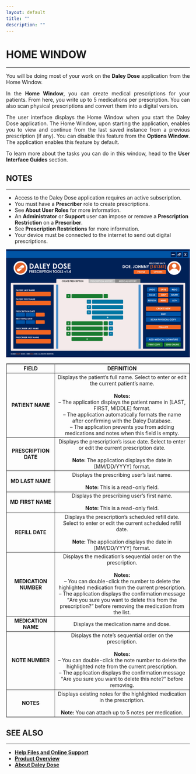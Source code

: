 ```yaml
---
layout: default
title: ""
description: ""
---
```

# **HOME WINDOW**
---
<p style="text-align: justify;">
You will be doing most of your work on the <strong>Daley Dose</strong> application from the Home Window.
</p>

<p style="text-align: justify;">
In the <strong>Home Window</strong>, you can create medical prescriptions for your patients. From here, you write up to 5 medications per prescription. You can also scan physical prescriptions and convert them into a digital version.
</p>

<p style="text-align: justify;">  
The user interface displays the Home Window when you start the Daley Dose application. The Home Window, upon starting the application, enables you to view and continue from the last saved instance from a previous prescription (if any). You can disable this feature from the <strong>Options Window</strong>. The application enables this feature by default.
</p>

<p style="text-align: justify;">  
To learn more about the tasks you can do in this window, head to the <strong>User Interface Guides</strong> section.
</p>

## **NOTES**
---
- Access to the Daley Dose application requires an active subscription.
- You must have a **Prescriber** role to create prescriptions.
- See **About User Roles** for more information.
- An **Administrator** or **Support** user can impose or remove a **Prescription Restriction** on a **Prescriber**.
- See **Prescription Restrictions** for more information.
- Your device must be connected to the internet to send out digital prescriptions.

![Daily Dose user interface](/assets/images/daley-dose-home-window-clean.png)

<table border="1" style="border-collapse: collapse; width: 100%; text-align: center;">
  <thead>
    <tr>
      <th><strong>FIELD</strong></th>
      <th><strong>DEFINITION</strong></th>
    </tr>
  </thead>
  <tbody>
    <tr>
      <td><strong>PATIENT NAME</strong></td>
      <td>
        Displays the patient’s full name. Select to enter or edit the current patient’s name.<br><br>
        <strong>Notes:</strong><br>
        – The application displays the patient name in [LAST, FIRST, MIDDLE] format.<br>
        – The application automatically formats the name after confirming with the Daley Database.<br>
        – The application prevents you from adding medications and notes when this field is empty.
      </td>
    </tr>
    <tr>
      <td><strong>PRESCRIPTION DATE</strong></td>
      <td>
        Displays the prescription’s issue date. Select to enter or edit the current prescription date.<br><br>
        <strong>Note:</strong> The application displays the date in [MM/DD/YYYY] format.
      </td>
    </tr>
    <tr>
      <td><strong>MD LAST NAME</strong></td>
      <td>
        Displays the prescribing user’s last name.<br><br>
        <strong>Note:</strong> This is a read-only field.
      </td>
    </tr>
    <tr>
      <td><strong>MD FIRST NAME</strong></td>
      <td>
        Displays the prescribing user’s first name.<br><br>
        <strong>Note:</strong> This is a read-only field.
      </td>
    </tr>
    <tr>
      <td><strong>REFILL DATE</strong></td>
      <td>
        Displays the prescription’s scheduled refill date. Select to enter or edit the current scheduled refill date.<br><br>
        <strong>Note:</strong> The application displays the date in [MM/DD/YYYY] format.
      </td>
    </tr>
    <tr>
      <td><strong>MEDICATION NUMBER</strong></td>
      <td>
        Displays the medication’s sequential order on the prescription.<br><br>
        <strong>Notes:</strong><br>
        – You can double-click the number to delete the highlighted medication from the current prescription.<br>
        – The application displays the confirmation message <q>Are you sure you want to delete this from the prescription?</q> before removing the medication from the list.
      </td>
    </tr>
    <tr>
      <td><strong>MEDICATION NAME</strong></td>
      <td>
        Displays the medication name and dose.
      </td>
    </tr>
    <tr>
      <td><strong>NOTE NUMBER</strong></td>
      <td>
        Displays the note’s sequential order on the prescription.<br><br>
        <strong>Notes:</strong><br>
        – You can double-click the note number to delete the highlighted note from the current prescription.<br>
        – The application displays the confirmation message <q>Are you sure you want to delete this note?</q> before removing.
      </td>
    </tr>
    <tr>
      <td><strong>NOTES</strong></td>
      <td>
        Displays existing notes for the highlighted medication in the prescription.<br><br>
        <strong>Note:</strong> You can attach up to 5 notes per medication.
      </td>
    </tr>
  </tbody>
</table>

## **SEE ALSO**
---
- [**Help Files and Online Support**](/daleydose/help-files)
- [**Product Overview**](https://hiredale.github.io/daleydose/)
- [**About Daley Dose**](/daleydose/about-daley-dose)
